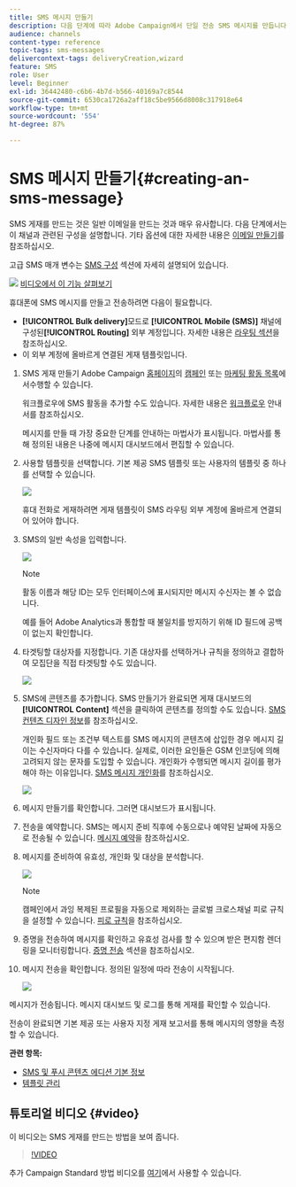 ```yaml
---
title: SMS 메시지 만들기
description: 다음 단계에 따라 Adobe Campaign에서 단일 전송 SMS 메시지를 만듭니다.
audience: channels
content-type: reference
topic-tags: sms-messages
delivercontext-tags: deliveryCreation,wizard
feature: SMS
role: User
level: Beginner
exl-id: 36442480-c6b6-4b7d-b566-40169a7c8544
source-git-commit: 6530ca1726a2aff18c5be9566d8008c317918e64
workflow-type: tm+mt
source-wordcount: '554'
ht-degree: 87%

---
```


# SMS 메시지 만들기{#creating-an-sms-message}

SMS 게재를 만드는 것은 일반 이메일을 만드는 것과 매우 유사합니다. 다음 단계에서는 이 채널과 관련된 구성을 설명합니다. 기타 옵션에 대한 자세한 내용은 [이메일 만들기](../../channels/using/creating-an-email.md)를 참조하십시오.

고급 SMS 매개 변수는 [SMS 구성](../../administration/using/configuring-sms-channel.md) 섹션에 자세히 설명되어 있습니다.

![](assets/do-not-localize/how-to-video.png) [비디오에서 이 기능 살펴보기](#video)

휴대폰에 SMS 메시지를 만들고 전송하려면 다음이 필요합니다.

* **[!UICONTROL Bulk delivery]**&#x200B;모드로 **[!UICONTROL Mobile (SMS)]** 채널에 구성된&#x200B;**[!UICONTROL Routing]** 외부 계정입니다. 자세한 내용은 [라우팅 섹션](../../administration/using/configuring-sms-channel.md#defining-an-sms-routing)을 참조하십시오.
* 이 외부 계정에 올바르게 연결된 게재 템플릿입니다.

1. SMS 게재 만들기 Adobe Campaign [홈페이지](../../start/using/interface-description.md#home-page)의 [캠페인](../../start/using/marketing-activities.md#creating-a-marketing-activity) 또는 [마케팅 활동 목록](../../start/using/programs-and-campaigns.md#creating-a-campaign)에서수행할 수 있습니다.

   워크플로우에 SMS 활동을 추가할 수도 있습니다. 자세한 내용은 [워크플로우](../../automating/using/sms-delivery.md) 안내서를 참조하십시오.

   메시지를 만들 때 가장 중요한 단계를 안내하는 마법사가 표시됩니다. 마법사를 통해 정의된 내용은 나중에 메시지 대시보드에서 편집할 수 있습니다.

1. 사용할 템플릿을 선택합니다. 기본 제공 SMS 템플릿 또는 사용자의 템플릿 중 하나를 선택할 수 있습니다.

   ![](assets/sms_creation_1.png)

   휴대 전화로 게재하려면 게재 템플릿이 SMS 라우팅 외부 계정에 올바르게 연결되어 있어야 합니다.

1. SMS의 일반 속성을 입력합니다.

   ![](assets/sms_creation_2.png)

   >[!NOTE]
   >
   >활동 이름과 해당 ID는 모두 인터페이스에 표시되지만 메시지 수신자는 볼 수 없습니다.
   >
   >예를 들어 Adobe Analytics과 통합할 때 불일치를 방지하기 위해 ID 필드에 공백이 없는지 확인합니다.

1. 타겟팅할 대상자를 지정합니다. 기존 대상자를 선택하거나 규칙을 정의하고 결합하여 모집단을 직접 타겟팅할 수도 있습니다.

   ![](assets/sms_creation_3.png)

1. SMS에 콘텐츠를 추가합니다. SMS 만들기가 완료되면 게재 대시보드의 **[!UICONTROL Content]** 섹션을 클릭하여 콘텐츠를 정의할 수도 있습니다. [SMS 컨텐츠 디자인 정보](../../channels/using/about-sms-and-push-content-design.md)를 참조하십시오.

   개인화 필드 또는 조건부 텍스트를 SMS 메시지의 콘텐츠에 삽입한 경우 메시지 길이는 수신자마다 다를 수 있습니다. 실제로, 이러한 요인들은 GSM 인코딩에 의해 고려되지 않는 문자를 도입할 수 있습니다. 개인화가 수행되면 메시지 길이를 평가해야 하는 이유입니다. [SMS 메시지 개인화](../../channels/using/personalizing-sms-messages.md)를 참조하십시오.

   ![](assets/sms_creation_4.png)

1. 메시지 만들기를 확인합니다. 그러면 대시보드가 표시됩니다.
1. 전송을 예약합니다. SMS는 메시지 준비 직후에 수동으로나 예약된 날짜에 자동으로 전송될 수 있습니다. [메시지 예약](../../sending/using/about-scheduling-messages.md)을 참조하십시오.
1. 메시지를 준비하여 유효성, 개인화 및 대상을 분석합니다.

   ![](assets/sms_creation_6.png)

   >[!NOTE]
   >
   >캠페인에서 과잉 복제된 프로필을 자동으로 제외하는 글로벌 크로스채널 피로 규칙을 설정할 수 있습니다. [피로 규칙](../../sending/using/fatigue-rules.md)을 참조하십시오.

1. 증명을 전송하여 메시지를 확인하고 유효성 검사를 할 수 있으며 받은 편지함 렌더링을 모니터링합니다. [증명 전송](../../sending/using/sending-proofs.md) 섹션을 참조하십시오.
1. 메시지 전송을 확인합니다. 정의된 일정에 따라 전송이 시작됩니다.

   ![](assets/sms_creation_7.png)

메시지가 전송됩니다. 메시지 대시보드 및 로그를 통해 게재를 확인할 수 있습니다.

전송이 완료되면 기본 제공 또는 사용자 지정 게재 보고서를 통해 메시지의 영향을 측정할 수 있습니다.

**관련 항목:**

* [SMS 및 푸시 콘텐츠 에디션 기본 정보](../../channels/using/about-sms-and-push-content-design.md)
* [템플릿 관리](../../start/using/marketing-activity-templates.md)

## 튜토리얼 비디오 {#video}

이 비디오는 SMS 게재를 만드는 방법을 보여 줍니다.

>[!VIDEO](https://video.tv.adobe.com/v/25265/?quality=12)

추가 Campaign Standard 방법 비디오를 [여기](https://experienceleague.adobe.com/docs/campaign-standard-learn/tutorials/overview.html?lang=ko)에서 사용할 수 있습니다.
